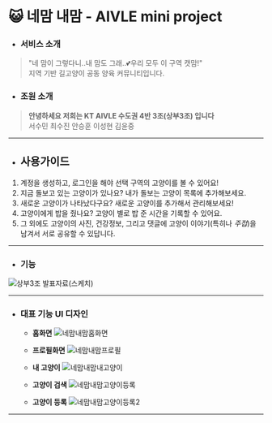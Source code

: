 # &#128570; 네맘 내맘 - AIVLE mini project 
- ### 서비스 소개
> "네 맘이 그렇다니..내 맘도 그래..💕우리 모두 이 구역 캣맘!" <br>
> 지역 기반 길고양이 공동 양육 커뮤니티입니다.

- ### 조원 소개
>**안녕하세요 저희는 KT AIVLE 수도권 4반 3조(상부3조) 입니다** <br>
>서수민 최수진 안승훈 이성현 김윤중
------------------
- ## 사용가이드
1. 계정을 생성하고, 로그인을 해야 선택 구역의 고양이를 볼 수 있어요!
2. 지금 돌보고 있는 고양이가 있나요? 내가 돌보는 고양이 목록에 추가해보세요.
3. 새로운 고양이가 나타났다구요? 새로운 고양이를 추가해서 관리해보세요!
4. 고양이에게 밥을 줬나요? 고양이 별로 밥 준 시간을 기록할 수 있어요.
5. 그 외에도 고양이의 사진, 건강정보, 그리고 댓글에 고양이 이야기(특히나 *주접*)을 남겨서 서로 공유할 수 있답니다. 
----------------
- ### 기능

![상부3조 발표자료(스케치)](https://user-images.githubusercontent.com/43026485/151471122-521e3053-0ffb-43eb-bb7e-8f4db7e94dba.png)

----------------
- ### 대표 기능 UI 디자인

  * **홈화면**
![네맘내맘홈화면](https://user-images.githubusercontent.com/43026485/151468848-bfb83227-ee30-442b-a294-5398c141ae3a.jpg)
  * **프로필화면**
![네맘내맘프로필](https://user-images.githubusercontent.com/43026485/151468063-05f7534c-5082-4069-ab9f-dde274cb433e.jpg)

  * **내 고양이**
![네맘내맘내고양이](https://user-images.githubusercontent.com/43026485/151470316-8b9d3cf0-a591-47f8-a299-80e5ef50d5f5.jpg)

  * **고양이 검색**
![네맘내맘고양이등록](https://user-images.githubusercontent.com/43026485/151470540-81a506fd-4d6f-4e99-b647-0ed7148313d5.jpg)
  *  **고양이 등록** 
![네맘내맘고양이등록2](https://user-images.githubusercontent.com/43026485/151470544-d1e1649a-e6ad-4b70-851a-61a16af62ff9.jpg)
-------------------
